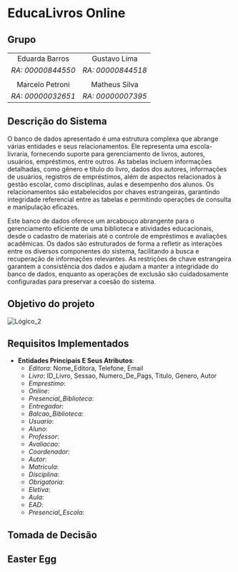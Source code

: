 # EducaLivros Online

## Grupo

|                       |                        |
|:---------------------:|:----------------------:|
| Eduarda Barros        |     Gustavo Lima       |
|    *RA: 00000844550*  |   *RA: 00000844518*    |
|                       |                        |
|   Marcelo Petroni     |      Matheus Silva     |
|    *RA: 00000032651*  |    *RA: 00000007395*   |


## Descrição do Sistema
O banco de dados apresentado é uma estrutura complexa que abrange várias entidades e seus relacionamentos. Ele representa uma escola-livraria, fornecendo suporte para gerenciamento de livros, autores, usuários, empréstimos, entre outros. As tabelas incluem informações detalhadas, como gênero e título do livro, dados dos autores, informações de usuários, registros de empréstimos, além de aspectos relacionados à gestão escolar, como disciplinas, aulas e desempenho dos alunos. Os relacionamentos são estabelecidos por chaves estrangeiras, garantindo integridade referencial entre as tabelas e permitindo operações de consulta e manipulação eficazes.

Este banco de dados oferece um arcabouço abrangente para o gerenciamento eficiente de uma biblioteca e atividades educacionais, desde o cadastro de materiais até o controle de empréstimos e avaliações acadêmicas. Os dados são estruturados de forma a refletir as interações entre os diversos componentes do sistema, facilitando a busca e recuperação de informações relevantes. As restrições de chave estrangeira garantem a consistência dos dados e ajudam a manter a integridade do banco de dados, enquanto as operações de exclusão são cuidadosamente configuradas para preservar a coesão do sistema.

## Objetivo do projeto
![Lógico_2](https://github.com/dudagomesb/EducaLivros-Online/assets/105806830/e60d9113-83d2-4d64-818d-ac8edde715e6)

## Requisitos Implementados

- **Entidades Principais E Seus Atributos**: 
  - *Editora*: Nome_Editora, Telefone, Email
  - *Livro*: ID_Livro, Sessao, Numero_De_Pags, Titulo, Genero, Autor
  - *Emprestimo*: 
  - *Online*: 
  - *Presencial_Biblioteca*: 
  - *Entregador*: 
  - *Balcao_Biblioteca*: 
  - *Usuario*: 
  - *Aluno*: 
  - *Professor*: 
  - *Avaliacao*: 
  - *Coordenador*: 
  - *Autor*: 
  - *Matricula*: 
  - *Disciplina*: 
  - *Obrigatoria*: 
  - *Eletiva*: 
  - *Aula*: 
  - *EAD*: 
  - *Presencial_Escola*: 



## Tomada de Decisão

## Easter Egg

